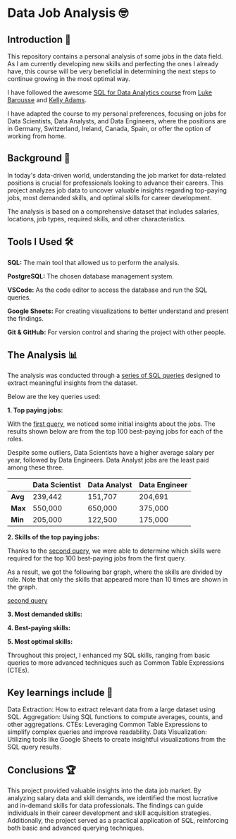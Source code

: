 # Data Job Analysis 🤓

## Introduction 🌱

This repository contains a personal analysis of some jobs in the data field. As I am currently developing new skills and perfecting the ones I already have, this course will be very beneficial in determining the next steps to continue growing in the most optimal way.

I have followed the awesome [SQL for Data Analytics course](https://youtu.be/7mz73uXD9DA?si=Myye5t7yX8qJcqde) from [Luke Barousse](https://www.linkedin.com/in/luke-b/) and [Kelly Adams](https://www.linkedin.com/in/kellyjianadams/).

I have adapted the course to my personal preferences, focusing on jobs for Data Scientists, Data Analysts, and Data Engineers, where the positions are in Germany, Switzerland, Ireland, Canada, Spain, or offer the option of working from home.

## Background 👾

In today's data-driven world, understanding the job market for data-related positions is crucial for professionals looking to advance their careers. This project analyzes job data to uncover valuable insights regarding top-paying jobs, most demanded skills, and optimal skills for career development.

The analysis is based on a comprehensive dataset that includes salaries, locations, job types, required skills, and other characteristics.

## Tools I Used 🛠️

**SQL:** The main tool that allowed us to perform the analysis.

**PostgreSQL:** The chosen database management system.

**VSCode:** As the code editor to access the database and run the SQL queries.

**Google Sheets:** For creating visualizations to better understand and present the findings.

**Git & GitHub:** For version control and sharing the project with other people.



## The Analysis 📊

The analysis was conducted through a [series of SQL queries](/project_sql/) designed to extract meaningful insights from the dataset. 

Below are the key queries used:

**1. Top paying jobs:**

With the [first query](/project_sql/1_top_paying_jobs.sql), we noticed some initial insights about the jobs. The results shown below are from the top 100 best-paying jobs for each of the roles.

Despite some outliers, Data Scientists have a higher average salary per year, followed by Data Engineers. Data Analyst jobs are the least paid among these three.

|                    | Data Scientist | Data Analyst | Data Engineer |
|--------------------|----------------|--------------|---------------|
| **Avg**            | 239,442        | 151,707      | 204,691       |
| **Max**            | 550,000        | 650,000      | 375,000       |
| **Min**            | 205,000        | 122,500      | 175,000       |

**2. Skills of the top paying jobs:**

Thanks to the [second query](/project_sql/2_skills_top_paying_jobs.sql), we were able to determine which skills were required for the top 100 best-paying jobs from the first query.

As a result, we got the following bar graph, where the skills are divided by role. Note that only the skills that appeared more than 10 times are shown in the graph.

[second query](//visualizations/2_query.png)


**3. Most demanded skills:**

[](/project_sql/3_most_demand_skills.sql)

**4. Best-paying skills:**

[](/project_sql/4_top_skills_salary.sql)

**5. Most optimal skills:**



Throughout this project, I enhanced my SQL skills, ranging from basic queries to more advanced techniques such as Common Table Expressions (CTEs). 

## Key learnings include 🧠

Data Extraction: How to extract relevant data from a large dataset using SQL.
Aggregation: Using SQL functions to compute averages, counts, and other aggregations.
CTEs: Leveraging Common Table Expressions to simplify complex queries and improve readability.
Data Visualization: Utilizing tools like Google Sheets to create insightful visualizations from the SQL query results.

## Conclusions 🏆

This project provided valuable insights into the data job market. By analyzing salary data and skill demands, we identified the most lucrative and in-demand skills for data professionals. The findings can guide individuals in their career development and skill acquisition strategies. Additionally, the project served as a practical application of SQL, reinforcing both basic and advanced querying techniques.